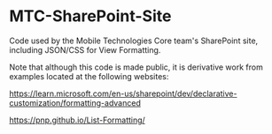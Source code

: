 # MTC-SharePoint-Site
Code used by the Mobile Technologies Core team's SharePoint site, including JSON/CSS for View Formatting.

Note that although this code is made public, it is derivative work from examples located at the following websites:

https://learn.microsoft.com/en-us/sharepoint/dev/declarative-customization/formatting-advanced

https://pnp.github.io/List-Formatting/

